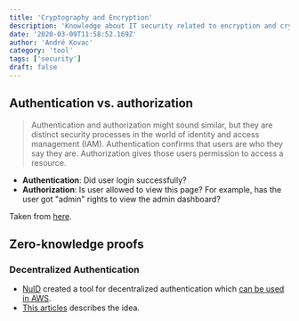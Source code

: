 ```yaml
---
title: 'Cryptography and Encryption'
description: 'Knowledge about IT security related to encryption and cryptography'
date: '2020-03-09T11:58:52.169Z'
author: 'André Kovac'
category: 'tool'
tags: ['security']
draft: false
---
```


## Authentication vs. authorization

> Authentication and authorization might sound similar, but they are distinct security processes in the world of identity and access management (IAM).
> Authentication confirms that users are who they say they are.
> Authorization gives those users permission to access a resource.

- **Authentication**: Did user login successfully?
- **Authorization**: Is user allowed to view this page? For example, has the user got "admin" rights to view the admin dashboard?

Taken from [here](https://www.okta.com/identity-101/authentication-vs-authorization/).

## Zero-knowledge proofs

### Decentralized Authentication

- [NuID](https://github.com/NuID) created a tool for decentralized authentication which [can be used in AWS](https://aws.amazon.com/blogs/mobile/implementing-passwordless-email-authentication-with-amazon-cognito/).
- [This articles](https://dev.to/turbopape/nuid-trustless-authentication-using-zero-knowledge-proofs-on-the-blockchain-4cch) describes the idea.
